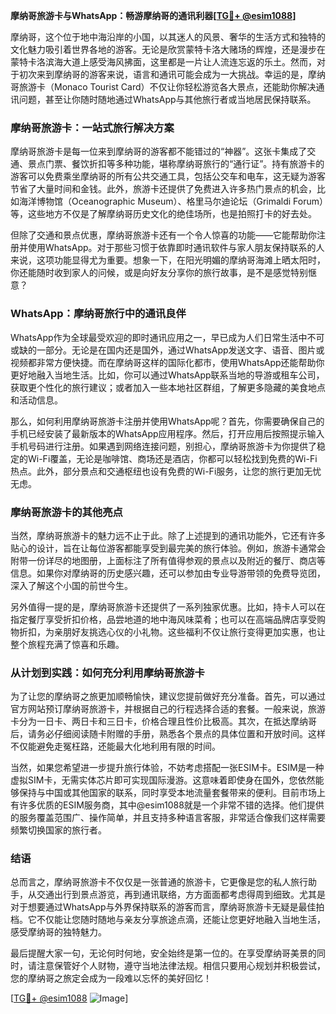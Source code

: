 **摩纳哥旅游卡与WhatsApp：畅游摩纳哥的通讯利器[[TG💪+ @esim1088](https://t.me/s/esim1088)]**

摩纳哥，这个位于地中海沿岸的小国，以其迷人的风景、奢华的生活方式和独特的文化魅力吸引着世界各地的游客。无论是欣赏蒙特卡洛大赌场的辉煌，还是漫步在蒙特卡洛滨海大道上感受海风拂面，这里都是一片让人流连忘返的乐土。然而，对于初次来到摩纳哥的游客来说，语言和通讯可能会成为一大挑战。幸运的是，摩纳哥旅游卡（Monaco Tourist Card）不仅让你轻松游览各大景点，还能助你解决通讯问题，甚至让你随时随地通过WhatsApp与其他旅行者或当地居民保持联系。

### 摩纳哥旅游卡：一站式旅行解决方案

摩纳哥旅游卡是每一位来到摩纳哥的游客都不能错过的“神器”。这张卡集成了交通、景点门票、餐饮折扣等多种功能，堪称摩纳哥旅行的“通行证”。持有旅游卡的游客可以免费乘坐摩纳哥的所有公共交通工具，包括公交车和电车，这无疑为游客节省了大量时间和金钱。此外，旅游卡还提供了免费进入许多热门景点的机会，比如海洋博物馆（Oceanographic Museum）、格里马尔迪论坛（Grimaldi Forum）等，这些地方不仅是了解摩纳哥历史文化的绝佳场所，也是拍照打卡的好去处。

但除了交通和景点优惠，摩纳哥旅游卡还有一个令人惊喜的功能——它能帮助你注册并使用WhatsApp。对于那些习惯于依靠即时通讯软件与家人朋友保持联系的人来说，这项功能显得尤为重要。想象一下，在阳光明媚的摩纳哥海滩上晒太阳时，你还能随时收到家人的问候，或是向好友分享你的旅行故事，是不是感觉特别惬意？

### WhatsApp：摩纳哥旅行中的通讯良伴

WhatsApp作为全球最受欢迎的即时通讯应用之一，早已成为人们日常生活中不可或缺的一部分。无论是在国内还是国外，通过WhatsApp发送文字、语音、图片或视频都非常方便快捷。而在摩纳哥这样的国际化都市，使用WhatsApp还能帮助你更好地融入当地生活。比如，你可以通过WhatsApp联系当地的导游或租车公司，获取更个性化的旅行建议；或者加入一些本地社区群组，了解更多隐藏的美食地点和活动信息。

那么，如何利用摩纳哥旅游卡注册并使用WhatsApp呢？首先，你需要确保自己的手机已经安装了最新版本的WhatsApp应用程序。然后，打开应用后按照提示输入手机号码进行注册。如果遇到网络连接问题，别担心，摩纳哥旅游卡为你提供了稳定的Wi-Fi覆盖，无论是咖啡馆、商场还是酒店，你都可以轻松找到免费的Wi-Fi热点。此外，部分景点和交通枢纽也设有免费的Wi-Fi服务，让您的旅行更加无忧无虑。

### 摩纳哥旅游卡的其他亮点

当然，摩纳哥旅游卡的魅力远不止于此。除了上述提到的通讯功能外，它还有许多贴心的设计，旨在让每位游客都能享受到最完美的旅行体验。例如，旅游卡通常会附带一份详尽的地图册，上面标注了所有值得参观的景点以及附近的餐厅、商店等信息。如果你对摩纳哥的历史感兴趣，还可以参加由专业导游带领的免费导览团，深入了解这个小国的前世今生。

另外值得一提的是，摩纳哥旅游卡还提供了一系列独家优惠。比如，持卡人可以在指定餐厅享受折扣价格，品尝地道的地中海风味菜肴；也可以在高端品牌店享受购物折扣，为亲朋好友挑选心仪的小礼物。这些福利不仅让旅行变得更加实惠，也让整个旅程充满了惊喜和乐趣。

### 从计划到实践：如何充分利用摩纳哥旅游卡

为了让您的摩纳哥之旅更加顺畅愉快，建议您提前做好充分准备。首先，可以通过官方网站预订摩纳哥旅游卡，并根据自己的行程选择合适的套餐。一般来说，旅游卡分为一日卡、两日卡和三日卡，价格合理且性价比极高。其次，在抵达摩纳哥后，请务必仔细阅读随卡附赠的手册，熟悉各个景点的具体位置和开放时间。这样不仅能避免走冤枉路，还能最大化地利用有限的时间。

当然，如果您希望进一步提升旅行体验，不妨考虑搭配一张ESIM卡。ESIM是一种虚拟SIM卡，无需实体芯片即可实现国际漫游。这意味着即使身在国外，您依然能够保持与中国或其他国家的联系，同时享受本地流量套餐带来的便利。目前市场上有许多优质的ESIM服务商，其中@esim1088就是一个非常不错的选择。他们提供的服务覆盖范围广、操作简单，并且支持多种语言客服，非常适合像我们这样需要频繁切换国家的旅行者。

### 结语

总而言之，摩纳哥旅游卡不仅仅是一张普通的旅游卡，它更像是您的私人旅行助手，从交通出行到景点游览，再到通讯联络，方方面面都考虑得周到细致。尤其是对于想要通过WhatsApp与外界保持联系的游客而言，摩纳哥旅游卡无疑是最佳拍档。它不仅能让您随时随地与亲友分享旅途点滴，还能让您更好地融入当地生活，感受摩纳哥的独特魅力。

最后提醒大家一句，无论何时何地，安全始终是第一位的。在享受摩纳哥美景的同时，请注意保管好个人财物，遵守当地法律法规。相信只要用心规划并积极尝试，您的摩纳哥之旅定会成为一段难以忘怀的美好回忆！

[[TG💪+ @esim1088](https://t.me/s/esim1088) ![Image](https://i.postimg.cc/4NQfJmqS/Snipaste-2025-05-13-00-14-12.png)]
